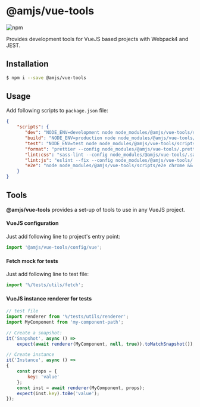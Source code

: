 # @amjs/vue-tools

![npm](https://img.shields.io/npm/v/@amjs/vue-tools?style=flat-square)

Provides development tools for VueJS based projects with Webpack4 and JEST.

## Installation

```bash
$ npm i --save @amjs/vue-tools
```

## Usage

Add following scripts to `package.json` file:

```json
{
    "scripts": {
       "dev": "NODE_ENV=development node node_modules/@amjs/vue-tools/scripts/server.js",
       "build": "NODE_ENV=production node node_modules/@amjs/vue-tools/scripts/build.js",
       "test": "NODE_ENV=test node node_modules/@amjs/vue-tools/scripts/jest.js",
       "format": "prettier --config node_modules/@amjs/vue-tools/.prettierrc --write 'src/**/*.js'",
       "lint:css": "sass-lint --config node_modules/@amjs/vue-tools/.sass-lint.yml -v",
       "lint:js": "eslint --fix --config node_modules/@amjs/vue-tools/.eslintrc.yml --ext .js src __tests__",
       "e2e": "node node_modules/@amjs/vue-tools/scripts/e2e chrome && node node_modules/.bin/nightwatch"
    }
}
```

## Tools

**@amjs/vue-tools** provides a set-up of tools to use in any VueJS project.

#### VueJS configuration

Just add following line to project's entry point:

```javascript
import '@amjs/vue-tools/config/vue';
```

#### Fetch mock for tests

Just add following line to test file:

```javascript
import '%/tests/utils/fetch';
```

#### VueJS instance renderer for tests

```javascript
// test file
import renderer from '%/tests/utils/renderer';
import MyComponent from 'my-component-path';

// Create a snapshot:
it('Snapshot', async () =>
    expect(await renderer(MyComponent, null, true)).toMatchSnapshot());

// Create instance
it('Instance', async () =>
{
    const props = {
        key: 'value'
    };
    const inst = await renderer(MyComponent, props);
    expect(inst.key).toBe('value');
});
```
